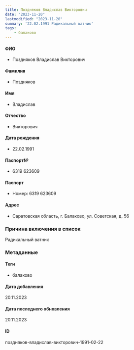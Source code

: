 ```yaml
---
title: Поздняков Владислав Викторович
date: "2023-11-20"
lastmodified: "2023-11-20"
summary: '22.02.1991 Радикальный ватник'
tags: 
    - балаково
---
```

<!--# pp2-->
<!--## Фигурант-->
<!--### Личные данные-->
#### ФИО
- Поздняков Владислав Викторович
#### Фамилия
- Поздняков
#### Имя
- Владислав
#### Отчество
- Викторович
#### Дата рождения
- 22.02.1991
#### Паспорт№
- 6319 623609
#### Паспорт
- Номер: 6319 623609
#### Адрес
- Саратовская область, г. Балаково, ул. Советская, д. 56
### Причина включения в список
Радикальный ватник
### Метаданные
#### Теги
- балаково
#### Дата добавления
20.11.2023
#### Дата последнего обновления
20.11.2023
#### ID
поздняков-владислав-викторович-1991-02-22
<!--## END;-->
